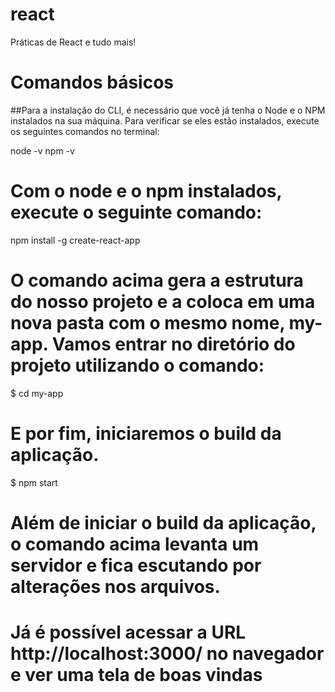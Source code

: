 # react
Práticas de React e tudo mais!

# Comandos básicos

##Para a instalação do CLI, é necessário que você já tenha o Node e o NPM instalados na sua máquina. Para verificar se eles estão instalados, execute os seguintes comandos no terminal:

node -v
npm -v

# Com o node e o npm instalados, execute o seguinte comando:

npm install -g create-react-app

# O comando acima gera a estrutura do nosso projeto e a coloca em uma nova pasta com o mesmo nome, my-app. Vamos entrar no diretório do projeto utilizando o comando:

$ cd my-app

# E por fim, iniciaremos o build da aplicação.

$ npm start

# Além de iniciar o build da aplicação, o comando acima levanta um servidor e fica escutando por alterações nos arquivos.

# Já é possível acessar a URL http://localhost:3000/ no navegador e ver uma tela de boas vindas


